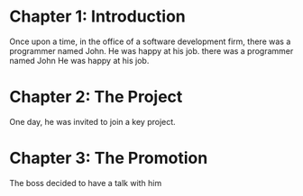 # Chapter 1: Introduction

Once upon a time, in the office of a software development firm, there
was a programmer named John. He was happy at his job.
there was a programmer named John
He was happy at his job.

# Chapter 2: The Project
One day, he was invited to join a key project.

# Chapter 3: The Promotion
The boss decided to have a talk with him